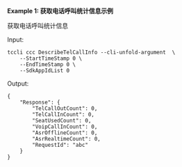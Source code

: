 **Example 1: 获取电话呼叫统计信息示例**

获取电话呼叫统计信息

Input: 

```
tccli ccc DescribeTelCallInfo --cli-unfold-argument  \
    --StartTimeStamp 0 \
    --EndTimeStamp 0 \
    --SdkAppIdList 0
```

Output: 
```
{
    "Response": {
        "TelCallOutCount": 0,
        "TelCallInCount": 0,
        "SeatUsedCount": 0,
        "VoipCallInCount": 0,
        "AsrOfflineCount": 0,
        "AsrRealtimeCount": 0,
        "RequestId": "abc"
    }
}
```

